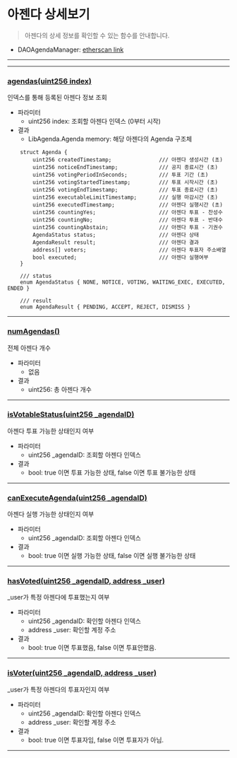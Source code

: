 # 아젠다 상세보기
> 아젠다의 상세 정보를 확인할 수 있는 함수를 안내합니다.
- DAOAgendaManager: [etherscan link](https://etherscan.io/address/0xcD4421d082752f363E1687544a09d5112cD4f484)
---


*********

### [agendas(uint256 index)](https://etherscan.io/address/0xcD4421d082752f363E1687544a09d5112cD4f484#readContract#F1)

인덱스를 통해 등록된 아젠다 정보 조회

- 파라미터
  - uint256 index: 조회할 아젠다 인덱스 (0부터 시작)
- 결과
  - LibAgenda.Agenda memory: 해당 아젠다의 Agenda 구조체
```
    struct Agenda {
        uint256 createdTimestamp;               /// 아젠다 생성시간 (초)
        uint256 noticeEndTimestamp;             /// 공지 종료시간 (초)
        uint256 votingPeriodInSeconds;          /// 투표 기간 (초)
        uint256 votingStartedTimestamp;         /// 투표 시작시간 (초)
        uint256 votingEndTimestamp;             /// 투표 종료시간 (초)
        uint256 executableLimitTimestamp;       /// 실행 마감시간 (초)
        uint256 executedTimestamp;              /// 아젠다 실행시간 (초)
        uint256 countingYes;                    /// 아젠다 투표 - 찬성수
        uint256 countingNo;                     /// 아젠다 투표 - 반대수
        uint256 countingAbstain;                /// 아젠다 투표 - 기권수
        AgendaStatus status;                    /// 아젠다 상태
        AgendaResult result;                    /// 아젠다 결과
        address[] voters;                       /// 아젠다 투표자 주소배열
        bool executed;                          /// 아젠다 실행여부
    }

    /// status
    enum AgendaStatus { NONE, NOTICE, VOTING, WAITING_EXEC, EXECUTED, ENDED }

    /// result
    enum AgendaResult { PENDING, ACCEPT, REJECT, DISMISS }

```
*********


### [numAgendas()](https://etherscan.io/address/0xcD4421d082752f363E1687544a09d5112cD4f484#readContract#F22)

전체 아젠다 개수

- 파라미터
  - 없음
- 결과
  - uint256: 총 아젠다 개수

*********


### [isVotableStatus(uint256 _agendaID)](https://etherscan.io/address/0xcD4421d082752f363E1687544a09d5112cD4f484#readContract#F18)

아젠다 투표 가능한 상태인지 여부

- 파라미터
  - uint256 _agendaID: 조회할 아젠다 인덱스
- 결과
  - bool: true 이면 투표 가능한 상태, false 이면 투표 불가능한 상태

*********


### [canExecuteAgenda(uint256 _agendaID)](https://etherscan.io/address/0xcD4421d082752f363E1687544a09d5112cD4f484#readContract#F2)

아젠다 실행 가능한 상태인지 여부

- 파라미터
  - uint256 _agendaID: 조회할 아젠다 인덱스
- 결과
  - bool: true 이면 실행 가능한 상태, false 이면 실행 불가능한 상태

*********

### [hasVoted(uint256 _agendaID, address _user)](https://etherscan.io/address/0xcD4421d082752f363E1687544a09d5112cD4f484#readContract#F17)

_user가 특정 아젠다에 투표했는지 여부

- 파라미터
  - uint256 _agendaID: 확인할 아젠다 인덱스
  - address _user: 확인할 계정 주소
- 결과
  - bool: true 이면 투표했음, false 이면 투표안했음.

*********

### [isVoter(uint256 _agendaID, address _user)](https://etherscan.io/address/0xcD4421d082752f363E1687544a09d5112cD4f484#readContract#F19)

_user가 특정 아젠다의 투표자인지 여부

- 파라미터
  - uint256 _agendaID: 확인할 아젠다 인덱스
  - address _user: 확인할 계정 주소
- 결과
  - bool: true 이면 투표자임, false 이면 투표자가 아님.

*********
